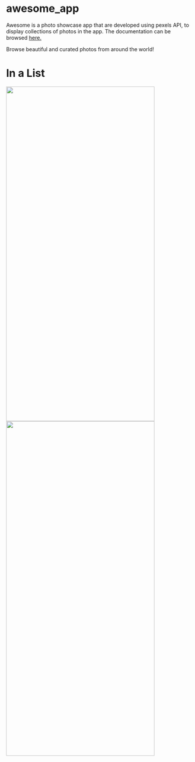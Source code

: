 # awesome_app

Awesome is a photo showcase app that are developed using pexels API, to display collections of photos in the app.
The documentation can be browsed [here.](https://www.pexels.com/api/documentation/)

Browse beautiful and curated photos from around the world!

# In a List
<img src="https://user-images.githubusercontent.com/93133790/170463821-167aa402-4848-4b1d-bdd6-7fbbbaadb4ca.jpg" width="400" height="900">





<img src="https://user-images.githubusercontent.com/93133790/170463963-924e4c9a-3352-4501-84d7-f248e0c98246.jpg" width="400" height="900">
